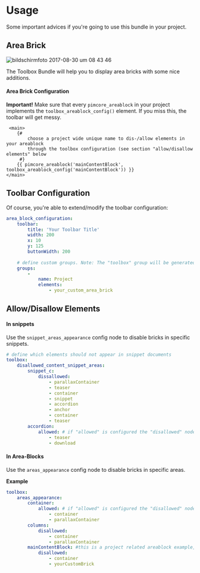 # Usage

Some important advices if you're going to use this bundle in your project.

## Area Brick
![bildschirmfoto 2017-08-30 um 08 43 46](https://user-images.githubusercontent.com/700119/29858787-6198a2c4-8d5f-11e7-8376-8c3acd9d267f.png)

The Toolbox Bundle will help you to display area bricks with some nice additions.

#### Area Brick Configuration
**Important!** Make sure that every `pimcore_areablock` in your project implements the `toolbox_areablock_config()` element. 
If you miss this, the toolbar will get messy.

```twig
 <main>
    {#  
        choose a project wide unique name to dis-/allow elements in your areablock 
        through the toolbox configuration (see section "allow/disallow elements" below
     #}
    {{ pimcore_areablock('mainContentBlock', toolbox_areablock_config('mainContentBlock')) }}
</main>
```

## Toolbar Configuration
Of course, you're able to extend/modify the toolbar configuration:

```yaml
area_block_configuration:
    toolbar:
        title: 'Your Toolbar Title'
        width: 200
        x: 10
        y: 125
        buttonWidth: 200
        
    # define custom groups. Note: The "toolbox" group will be generated automatically.
    groups:
        -
            name: Project
            elements:
                - your_custom_area_brick

```
## Allow/Disallow Elements

#### In snippets

Use the `snippet_areas_appearance`  config node to disable bricks in specific snippets.

```yaml
# define which elements should not appear in snippet documents
toolbox:
    disallowed_content_snippet_areas:
        snippet_c:
            dissallowed:
                - parallaxContainer
                - teaser
                - container
                - snippet
                - accordion
                - anchor
                - container
                - teaser
        accordion:
            allowed: # if "allowed" is configured the "disallowed" node will be ignored
                - teaser
                - download
```

#### In Area-Blocks

Use the `areas_appearance` config node to disable bricks in specific areas.

**Example**  
```yaml
toolbox:
    areas_appearance:
        container:
            allowed: # if "allowed" is configured the "disallowed" node will be ignored
                - container
                - parallaxContainer
        columns:
            disallowed:
                - container
                - parallaxContainer
        mainContentBlock: #this is a project related areablock example, see section "Area Brick Configuration" above.
            disallowed:
                - container
                - yourCustomBrick
```
